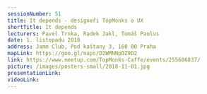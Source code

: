 ```yaml
---
sessionNumber: 51
title: It depends - designeři TopMonks o UX
shortTitle: It depends
lecturers: Pavel Trnka, Radek Jakl, Tomáš Paulus
date: 1. listopadu 2018
address: Jamm Club, Pod kaštany 3, 160 00 Praha
mapLink: https://goo.gl/maps/D2WMNNpDZ9D2
link: https://www.meetup.com/TopMonks-Caffe/events/255606837/
picture: /images/posters-small/2018-11-01.jpg
presentationLink:
videoLink:
---
```

